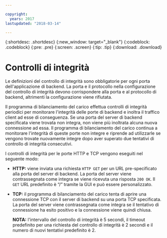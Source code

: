 ```yaml
---

copyright:
  years: 2017
lastupdated: "2018-03-14"

---
```


{:shortdesc: .shortdesc}
{:new_window: target="_blank"}
{:codeblock: .codeblock}
{:pre: .pre}
{:screen: .screen}
{:tip: .tip}
{:download: .download}

# Controlli di integrità

Le definizioni del controllo di integrità sono obbligatorie per ogni porta dell'applicazione di backend. La porta e il protocollo nella configurazione del controllo di integrità devono corrispondere alla porta e al protocollo di backend, altrimenti la configurazione viene rifiutata. 

Il programma di bilanciamento del carico effettua controlli di integrità periodici per monitorare l'integrità delle porte di backend e inoltra il traffico client ad esse di conseguenza. Se una porta del server di backend specificata viene trovata non integra, non viene più inoltrata alcuna nuova connessione ad essa. Il programma di bilanciamento del carico continua a monitorare l'integrità di queste porte non integre e riprende ad utilizzarle se vengono trovate nuovamente integre dopo aver superato due tentativi di controllo di integrità consecutivi. 

I controlli di integrità per le porte HTTP e TCP vengono eseguiti nel seguente modo:

* **HTTP:** viene inviata una richiesta `HTTP GET` per un URL pre-specificato alla porta del server di backend. La porta del server viene contrassegnata come integra se viene ricevuta una risposta `200 OK`. Il `GET` URL predefinito è “/” tramite la GUI e può essere personalizzato. 

* **TCP:** il programma di bilanciamento del carico tenta di aprire una connessione TCP con il server di backend su una porta TCP specificata. La porta del server viene contrassegnata come integra se il tentativo di connessione ha esito positivo e la connessione viene quindi chiusa. 

	**NOTA:** l'intervallo del controllo di integrità è 5 secondi, il timeout predefinito per una richiesta del controllo di integrità è 2 secondi e il numero di nuovi tentativi predefinito è 2. 
